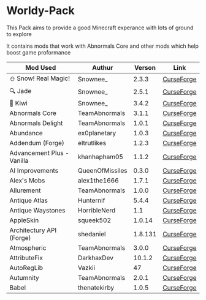 # Worldy-Pack
This Pack aims to provide a good Minecraft experance with lots of ground to explore

It contains mods that work with Abnormals Core and other mods which help boost game proformance

Mod Used | Authur | Verson | Link
------------ | ------------- | ------------- | -------------
⛄ Snow! Real Magic! | Snownee_ | 2.3.3 | [CurseForge](https://www.curseforge.com/minecraft/mc-mods/snow-real-magic)
🔍 Jade | Snownee_ | 2.5.1| [CurseForge](https://www.curseforge.com/minecraft/mc-mods/jade)
🥝 Kiwi | Snownee_ | 3.4.2 | [CurseForge](https://www.curseforge.com/minecraft/mc-mods/kiwi)
Abnormals Core | TeamAbnormals | 3.1.1 | [CurseForge](https://www.curseforge.com/minecraft/mc-mods/abnormals-core)
Abnormals Delight | TeamAbnormals | 1.0.1 | [CurseForge](https://www.curseforge.com/minecraft/mc-mods/abnormals-delight)
Abundance | ex0planetary | 1.0.3 | [CurseForge](https://www.curseforge.com/minecraft/mc-mods/abundance)
Addendum (Forge) | eltrutlikes | 1.2.3 | [CurseForge](https://www.curseforge.com/minecraft/mc-mods/addendum)
Advancement Plus - Vanilla | khanhapham05 | 1.1.2 | [CurseForge](https://www.curseforge.com/minecraft/mc-mods/advancement-plus-vanilla)
AI Improvements | QueenOfMissiles | 0.3.0 | [CurseForge](https://www.curseforge.com/minecraft/mc-mods/ai-improvements)
Alex's Mobs | alex1the1666 | 1.7.1 | [CurseForge](https://www.curseforge.com/minecraft/mc-mods/alexs-mobs)
Allurement | TeamAbnormals | 1.0.0 | [CurseForge](https://www.curseforge.com/minecraft/mc-mods/allurement)
Antique Atlas | Hunternif | 5.4.4 | [CurseForge](https://www.curseforge.com/minecraft/mc-mods/antique-atlas)
Antique Waystones | HorribleNerd | 1.1 | [CurseForge](https://www.curseforge.com/minecraft/mc-mods/antique-waystones)
AppleSkin | squeek502 | 1.0.14 | [CurseForge](https://www.curseforge.com/minecraft/mc-mods/appleskin)
Architectury API (Forge) | shedaniel | 1.8.131 | [CurseForge](https://www.curseforge.com/minecraft/mc-mods/architectury-forge)
Atmospheric | TeamAbnormals | 3.0.0 | [CurseForge](https://www.curseforge.com/minecraft/mc-mods/atmospheric)
AttributeFix | DarkhaxDev | 10.1.2 | [CurseForge](https://www.curseforge.com/minecraft/mc-mods/attributefix)
AutoRegLib | Vazkii | 47 | [CurseForge](https://www.curseforge.com/minecraft)
Autumnity | TeamAbnormals | 2.0.1 | [CurseForge](https://www.curseforge.com/minecraft)
Babel | thenatekirby | 1.0.5 | [CurseForge](https://www.curseforge.com/minecraft)
